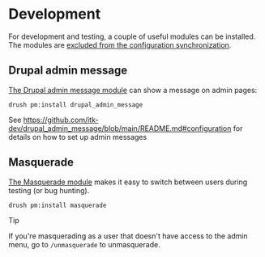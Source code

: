 # Development

For development and testing, a couple of useful modules can be installed. The modules are [excluded from the
configuration synchronization](https://www.drupal.org/node/3079028).

## Drupal admin message

[The Drupal admin message module](https://github.com/itk-dev/drupal_admin_message) can show a message on admin pages:

``` shell
drush pm:install drupal_admin_message
```

See <https://github.com/itk-dev/drupal_admin_message/blob/main/README.md#configuration> for details on how to set up
admin messages

## Masquerade

[The Masquerade module](https://www.drupal.org/project/masquerade) makes it easy to switch between users during testing
(or bug hunting).

``` shell
drush pm:install masquerade
```

> [!TIP]
> If you're masquerading as a user that doesn't have access to the admin menu, go to `/unmasquerade` to unmasquerade.
